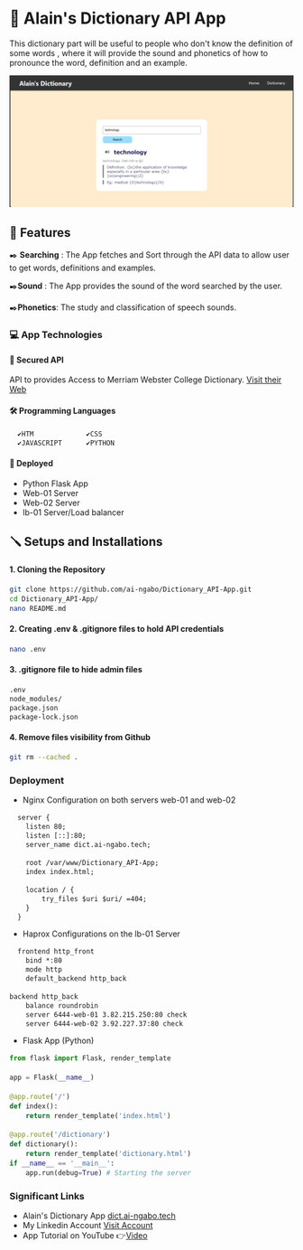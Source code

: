 # 📖 Alain's Dictionary API App

This dictionary part will be useful to people who don't know the definition of some words , where it will provide the sound and phonetics of how to pronounce the word, definition and an example.

![image alt](https://github.com/ai-ngabo/Dictionary_API-App/blob/7642d6f069283f3c12fca8357187d3f3b10b1172/app.png)

## 🧬 Features

✒️ **Searching** : The App fetches and Sort through the API data to allow user to get words, definitions and examples.

✒️**Sound** : The App provides the sound of the word searched by the user.

✒️**Phonetics**: The study and classification of speech sounds.

### 💻 App Technologies

 #### 🔐 Secured API 
  API to provides Access to Merriam Webster College Dictionary. [Visit their Web](https://dictionaryapi.com/products/api-collegiate-dictionary)

 #### 🛠️ Programming Languages
      ✔️HTM             ✔️CSS 
      ✔️JAVASCRIPT      ✔️PYTHON 

 #### 🚀 Deployed
   - Python Flask App
   - Web-01 Server
   - Web-02 Server
   - lb-01 Server/Load balancer

## 🪛 Setups and Installations
  
  #### 1. Cloning the Repository
   ```bash
   git clone https://github.com/ai-ngabo/Dictionary_API-App.git
   cd Dictionary_API-App/
   nano README.md
   ```
  #### 2. Creating .env & .gitignore files to hold API credentials
   ```bash
   nano .env
   ```
  #### 3. .gitignore file to hide admin files
   ```
   .env
   node_modules/
   package.json
   package-lock.json
   ```
  #### 4. Remove files visibility from Github
   ```bash
   git rm --cached .
   ```
### Deployment
 - Nginx Configuration on both servers web-01 and web-02

```
  server {
    listen 80;
    listen [::]:80;
    server_name dict.ai-ngabo.tech;

    root /var/www/Dictionary_API-App;
    index index.html;

    location / {
        try_files $uri $uri/ =404;
    }
  }
```
 - Haprox Configurations on the lb-01 Server

```
  frontend http_front
    bind *:80
    mode http
    default_backend http_back

backend http_back
    balance roundrobin
    server 6444-web-01 3.82.215.250:80 check
    server 6444-web-02 3.92.227.37:80 check
```
 - Flask App (Python)
```python
from flask import Flask, render_template

app = Flask(__name__) 

@app.route('/') 
def index():
    return render_template('index.html')

@app.route('/dictionary')
def dictionary():
    return render_template('dictionary.html') 
if __name__ == '__main__':
    app.run(debug=True) # Starting the server
```
### Significant Links
- Alain's Dictionary App [dict.ai-ngabo.tech](https://www.ai-ngabo.tech)
- My Linkedin Account [Visit Account](https://www.linkedin.com/in/ngabo-alain)
- App Tutorial on YouTube 👉[Video](https://youtu.be/fiExjF78uwQ)
